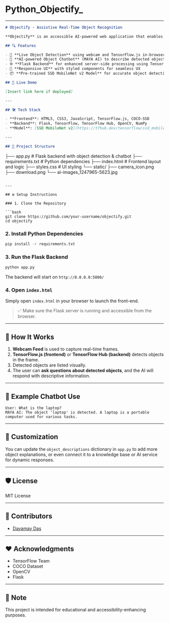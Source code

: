 # Python_Objectify_
---

```markdown
# Objectify - Assistive Real-Time Object Recognition

**Objectify** is an accessible AI-powered web application that enables real-time object detection and natural language interaction. It is designed to support individuals with visual impairments or those needing help identifying objects through a webcam interface.

## 🔍 Features

- 🎥 **Live Object Detection** using webcam and TensorFlow.js in-browser
- 🧠 **AI-powered Object Chatbot** (MAYA AI) to describe detected objects
- 🌐 **Flask Backend** for enhanced server-side processing using TensorFlow Hub
- 🎨 **Responsive UI** with styled components for seamless UX
- 📦 **Pre-trained SSD MobileNet v2 Model** for accurate object detection

## 🚀 Live Demo

[Insert link here if deployed]

---

## 🛠️ Tech Stack

- **Frontend**: HTML5, CSS3, JavaScript, TensorFlow.js, COCO-SSD
- **Backend**: Flask, TensorFlow, TensorFlow Hub, OpenCV, NumPy
- **Model**: [SSD MobileNet v2](https://tfhub.dev/tensorflow/ssd_mobilenet_v2/2)

---

## 📁 Project Structure

```

├── app.py               # Flask backend with object detection & chatbot
├── requirements.txt     # Python dependencies
├── index.html           # Frontend layout and logic
├── styles.css           # UI styling
└── static/
├── camera\_icon.png
├── download.png
└── ai-images\_1247965-5623.jpg

````

---

## ⚙️ Setup Instructions

### 1. Clone the Repository

```bash
git clone https://github.com/your-username/objectify.git
cd objectify
````

### 2. Install Python Dependencies

```bash
pip install -r requirements.txt
```

### 3. Run the Flask Backend

```bash
python app.py
```

The backend will start on `http://0.0.0.0:5000/`

### 4. Open `index.html`

Simply open `index.html` in your browser to launch the front-end.

> ✅ Make sure the Flask server is running and accessible from the browser.

---

## 💬 How It Works

1. **Webcam Feed** is used to capture real-time frames.
2. **TensorFlow\.js (frontend)** or **TensorFlow Hub (backend)** detects objects in the frame.
3. Detected objects are listed visually.
4. The user can **ask questions about detected objects**, and the AI will respond with descriptive information.

---

## 🧠 Example Chatbot Use

```plaintext
User: What is the laptop?
MAYA AI: The object 'laptop' is detected. A laptop is a portable computer used for various tasks.
```

---

## 🧩 Customization

You can update the `object_descriptions` dictionary in `app.py` to add more object explanations, or even connect it to a knowledge base or AI service for dynamic responses.

---

## 🛡️ License

MIT License

---

## 👥 Contributors

* [Dayamay Das](https://github.com/daya-2619)

---

## ❤️ Acknowledgments

* TensorFlow Team
* COCO Dataset
* OpenCV
* Flask

---

## 📌 Note

This project is intended for educational and accessibility-enhancing purposes.


